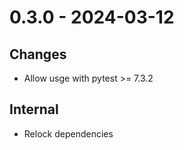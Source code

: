# 0.3.0 - 2024-03-12

## Changes
* Allow usge with pytest >= 7.3.2

## Internal
* Relock dependencies
